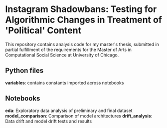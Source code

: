 # Instagram Shadowbans: Testing for Algorithmic Changes in Treatment of 'Political' Content

This repository contains analysis code for my master's thesis, submitted in partial fulfillment of the requirements for the Master of Arts in Computational Social Science at University of Chicago.

## Python files
**variables**: contains constants imported across notebooks
## Notebooks
**eda**: Exploratory data analysis of preliminary and final dataset
**model_comparison**: Comparison of model architectures
**drift_analysis**: Data drift and model drift tests and results
